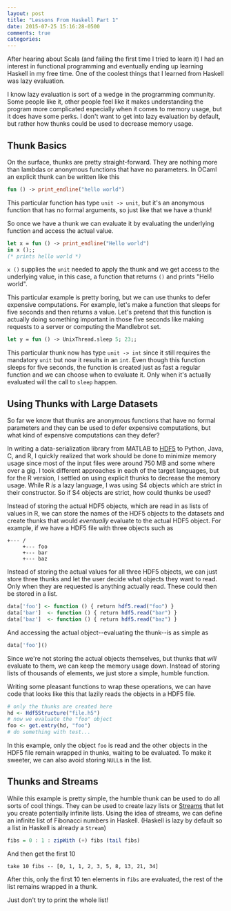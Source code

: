 ```yaml
---
layout: post
title: "Lessons From Haskell Part 1"
date: 2015-07-25 15:16:28-0500
comments: true
categories:
---
```


After hearing about Scala (and failing the first time I tried to learn it) I had
an interest in functional programming and eventually ending up learning Haskell
in my free time. One of the coolest things that I learned from Haskell was lazy
evaluation.

I know lazy evaluation is sort of  a wedge in the programming community. Some
people like it, other people feel like it makes understanding the program more
complicated especially when it comes to memory usage, but it does have some
perks. I don't want to get into lazy evaluation by default, but rather how
thunks could be used to decrease memory usage.

## Thunk Basics

On the surface, thunks are pretty straight-forward. They are nothing more than
lambdas or anonymous functions that have no parameters. In OCaml an explicit
thunk can be written like this

```ocaml
fun () -> print_endline("hello world")
```

This particular function has type `unit -> unit`, but it's an anonymous
function that has no formal arguments, so just like that we have a thunk!

So once we have a thunk we can evaluate it by evaluating the underlying
function and access the actual value.

```ocaml output from ocaml
let x = fun () -> print_endline("Hello world")
in x ();;
(* prints hello world *)
```

`x ()` supplies the `unit` needed to apply the thunk and we get access to the
underlying value, in this case, a function that returns `()` and prints "Hello
world".

This particular example is pretty boring, but we can use thunks to defer
expensive computations. For example, let's make a function that sleeps for five
seconds and then returns a value. Let's pretend that this function is actually
doing something important in those five seconds like making requests to a server
or computing the Mandlebrot set.

```ocaml
let y = fun () -> UnixThread.sleep 5; 23;;
```

This particular thunk now has type `unit -> int` since it still requires the
mandatory `unit` but now it results in an `int`.  Even though this function
sleeps for five seconds, the function is created just as fast a regular function
and we can choose when to evaluate it. Only when it's actually evaluated will
the call to `sleep` happen.

## Using Thunks with Large Datasets

So far we know that thunks are anonymous functions that have no formal
parameters and they can be used to defer expensive computations, but what kind
of expensive computations can they defer?

In writing a data-serialization library from MATLAB to
[HDF5](https://www.hdfgroup.org/HDF5/) to Python, Java, C,
and R, I quickly realized that work should be done to minimize memory usage
since most of the input files were around 750 MB and some where over a gig. I
took different approaches in each of the target languages, but for the R
version, I settled on using explicit thunks to decrease the memory usage. While
R *is* a lazy language, I was using S4 objects which are strict in their
constructor. So if S4 objects are strict, how could thunks be used?

Instead of storing the actual HDF5 objects, which are read in as lists of values
in R, we can store the names of the HDF5 objects to the datasets and create
thunks that would *eventually* evaluate to the actual HDF5 object. For example,
if we have a HDF5 file with three objects such as

```
+--- /
     +--- foo
     +--- bar
     +--- baz
```

Instead of storing the actual values for all three HDF5 objects, we can just
store three thunks and let the user decide what objects they want to read.  Only
when they are requested is anything actually read. These could then be stored
in a list.

```r
data['foo'] <- function () { return hdf5.read("foo") }
data['bar']  <- function () { return hdf5.read("bar") }
data['baz']  <- function () { return hdf5.read("baz") }
```

And accessing the actual object--evaluating the thunk--is as simple as

```r
data['foo']()
```

Since we're not storing the actual objects themselves, but thunks that *will*
evaluate to them, we can keep the memory usage down. Instead of storing lists of
thousands of elements, we just store a simple, humble function.

Writing some pleasant functions to wrap these operations, we can have code that
looks like this that lazily reads the objects in a HDF5 file.

```R
# only the thunks are created here
hd <- Hdf5Structure("file.h5")
# now we evaluate the "foo" object
foo <- get.entry(hd, "foo")
# do something with test...
```

In this example, only the object `foo` is read and the other objects in the HDF5
file remain wrapped in thunks, waiting to be evaluated. To make it sweeter, we
can also avoid storing `NULL`s in the list.

## Thunks and Streams

While this example is pretty simple, the humble thunk can be used to do all
sorts of cool things. They can be used to create lazy lists or
[Streams](http://www.cs.cornell.edu/courses/cs3110/2011sp/lectures/lec24-streams/streams.htm)
that let you create potentially infinite lists. Using the idea of streams,
we can define an infinite list of Fibonacci numbers in Haskell. (Haskell is
lazy by default so a list in Haskell is already a `Stream`)

```haskell
fibs = 0 : 1 : zipWith (+) fibs (tail fibs)
```

And then get the first 10

```
take 10 fibs -- [0, 1, 1, 2, 3, 5, 8, 13, 21, 34]
```

After this, only the first 10 ten elements in `fibs` are evaluated, the rest of
the list remains wrapped in a thunk.

Just don't try to print the whole list!
